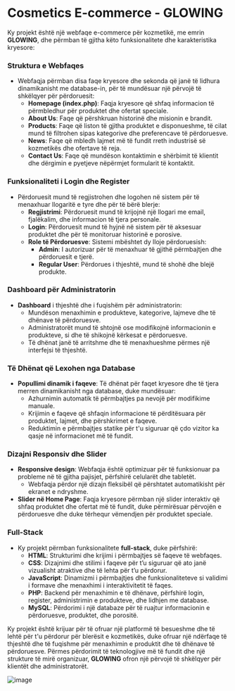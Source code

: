 # Cosmetics E-commerce - GLOWING

Ky projekt është një webfaqe e-commerce për kozmetikë, me emrin **GLOWING**, dhe përmban të gjitha këto funksionalitete dhe karakteristika kryesore:

### Struktura e Webfaqes
- Webfaqja përmban disa faqe kryesore dhe sekonda që janë të lidhura dinamikanisht me database-in, për të mundësuar një përvojë të shkëlqyer për përdoruesit:
  - **Homepage (index.php)**: Faqja kryesore që shfaq informacion të përmbledhur për produktet dhe ofertat speciale.
  - **About Us**: Faqe që përshkruan historinë dhe misionin e brandit.
  - **Products**: Faqe që liston të gjitha produktet e disponueshme, të cilat mund të filtrohen sipas kategorive dhe preferencave të përdoruesve.
  - **News**: Faqe që mbledh lajmet më të fundit rreth industrisë së kozmetikës dhe ofertave të reja.
  - **Contact Us**: Faqe që mundëson kontaktimin e shërbimit të klientit dhe dërgimin e pyetjeve nëpërmjet formularit të kontaktit.

### Funksionaliteti i Login dhe Register
- Përdoruesit mund të regjistrohen dhe logohen në sistem për të menaxhuar llogaritë e tyre dhe për të bërë blerje:
  - **Regjistrimi**: Përdoruesit mund të krijojnë një llogari me email, fjalëkalim, dhe informacion të tjera personale.
  - **Login**: Përdoruesit mund të hyjnë në sistem për të aksesuar produktet dhe për të monitoruar historinë e porosive.
  - **Role të Përdoruesve**: Sistemi mbështet dy lloje përdoruesish:
    - **Admin**: I autorizuar për të menaxhuar të gjithë përmbajtjen dhe përdoruesit e tjerë.
    - **Regular User**: Përdorues i thjeshtë, mund të shohë dhe blejë produkte.

### Dashboard për Administratorin
- **Dashboard** i thjeshtë dhe i fuqishëm për administratorin:
  - Mundëson menaxhimin e produkteve, kategorive, lajmeve dhe të dhënave të përdoruesve.
  - Administratorët mund të shtojnë ose modifikojnë informacionin e produkteve, si dhe të shikojnë kërkesat e përdoruesve.
  - Të dhënat janë të arritshme dhe të menaxhueshme përmes një interfejsi të thjeshtë.

### Të Dhënat që Lexohen nga Database
- **Popullimi dinamik i faqeve**: Të dhënat për faqet kryesore dhe të tjera merren dinamikanisht nga database, duke mundësuar:
  - Azhurnimin automatik të përmbajtjes pa nevojë për modifikime manuale.
  - Krijimin e faqeve që shfaqin informacione të përditësuara për produktet, lajmet, dhe përshkrimet e faqeve.
  - Reduktimin e përmbajtjes statike për t'u siguruar që çdo vizitor ka qasje në informacionet më të fundit.

### Dizajni Responsiv dhe Slider
- **Responsive design**: Webfaqja është optimizuar për të funksionuar pa probleme në të gjitha pajisjet, përfshirë celularët dhe tabletët.
  - Webfaqja përdor një dizajn fleksibël që përshtatet automatikisht për ekranet e ndryshme.
- **Slider në Home Page**: Faqja kryesore përmban një slider interaktiv që shfaq produktet dhe ofertat më të fundit, duke përmirësuar përvojën e përdoruesve dhe duke tërhequr vëmendjen për produktet speciale.

### Full-Stack
- Ky projekt përmban funksionalitete **full-stack**, duke përfshirë:
  - **HTML**: Strukturimi dhe krijimi i përmbajtjes së faqeve të webfaqes.
  - **CSS**: Dizajnimi dhe stilimi i faqeve për t’u siguruar që ato janë vizualisht atraktive dhe të lehta për t’u përdorur.
  - **JavaScript**: Dinamizmi i përmbajtjes dhe funksionaliteteve si validimi i formave dhe menaxhimi i interaktivitetit të faqes.
  - **PHP**: Backend për menaxhimin e të dhënave, përfshirë login, register, administrimin e produkteve, dhe lidhjen me database.
  - **MySQL**: Përdorimi i një databaze për të ruajtur informacionin e përdoruesve, produktet, dhe porositë.

Ky projekt është krijuar për të ofruar një platformë të besueshme dhe të lehtë për t'u përdorur për blerësit e kozmetikës, duke ofruar një ndërfaqe të thjeshtë dhe të fuqishme për menaxhimin e produktit dhe të dhënave të përdoruesve. Përmes përdorimit të teknologjive më të fundit dhe një strukture të mirë organizuar, **GLOWING** ofron një përvojë të shkëlqyer për klientët dhe administratorët.

![image](https://github.com/user-attachments/assets/94b68830-29da-466e-9808-0d57623cff5c)

